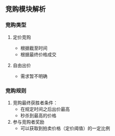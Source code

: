 ## 竞购模块解析
### 竞购类型 
1. 定价竞购
    - 根据截至时间
    - 根据最终价格成交
    
2. 自由出价
   - 需求暂不明确
   
### 竞购规则 
1. 竞购最终获胜者条件：
    - 在规定时间之后出价最高
    - 秒杀到最高的价格 
2. 参与竞购者奖励 
    - 可以获取到拍卖价格（定价阈值）的一定比例